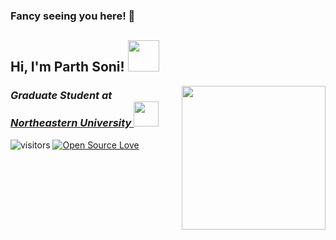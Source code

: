 ### Fancy seeing you here! 👋

<h2> Hi, I'm Parth Soni! <img src="https://media.giphy.com/media/mGcNjsfWAjY5AEZNw6/giphy.gif" width="50"></h2>
<img align='right' src="https://media.giphy.com/media/ZVik7pBtu9dNS/giphy.gif" width="230">
<h3><em>Graduate Student at <a href="https://www.northeastern.edu/">Northeastern University  </a><img src="https://media.giphy.com/media/h3oHANvFRCTaIDT3Qo/giphy.gif" width="40"> 
</em></h3>



![visitors](https://visitor-badge.laobi.icu/badge?page_id=parthsoni95.parthsoni95)
[![Open Source Love](https://badges.frapsoft.com/os/v1/open-source.svg?v=102)](https://github.com/ellerbrock/open-source-badge/)


<!--
**PARTHSONI95/parthsoni95** is a ✨ _special_ ✨ repository because its `README.md` (this file) appears on your GitHub profile.

Here are some ideas to get you started:

- 🔭 I’m currently working on ...
- 🌱 I’m currently learning ...
- 👯 I’m looking to collaborate on ...
- 🤔 I’m looking for help with ...
- 💬 Ask me about ...
- 📫 How to reach me: ...
- 😄 Pronouns: ...
- ⚡ Fun fact: ...
-->
